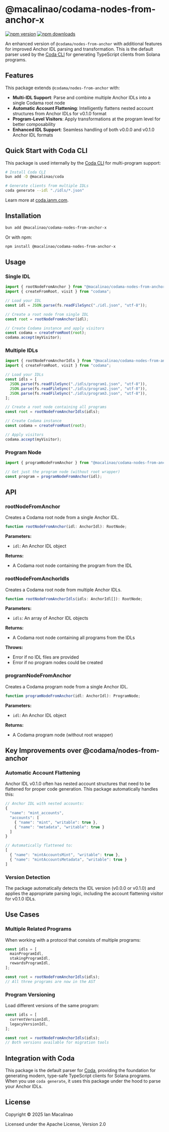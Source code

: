 # @macalinao/codama-nodes-from-anchor-x

[![npm version](https://img.shields.io/npm/v/@macalinao/codama-nodes-from-anchor-x.svg)](https://www.npmjs.com/package/@macalinao/codama-nodes-from-anchor-x)
[![npm downloads](https://img.shields.io/npm/dm/@macalinao/codama-nodes-from-anchor-x.svg)](https://www.npmjs.com/package/@macalinao/codama-nodes-from-anchor-x)

An enhanced version of `@codama/nodes-from-anchor` with additional features for improved Anchor IDL parsing and transformation. This is the default parser used by the [Coda CLI](https://github.com/macalinao/coda) for generating TypeScript clients from Solana programs.

## Features

This package extends `@codama/nodes-from-anchor` with:

- **Multi-IDL Support**: Parse and combine multiple Anchor IDLs into a single Codama root node
- **Automatic Account Flattening**: Intelligently flattens nested account structures from Anchor IDLs for v0.1.0 format
- **Program-Level Visitors**: Apply transformations at the program level for better composability
- **Enhanced IDL Support**: Seamless handling of both v0.0.0 and v0.1.0 Anchor IDL formats

## Quick Start with Coda CLI

This package is used internally by the [Coda CLI](https://coda.ianm.com) for multi-program support:

```bash
# Install Coda CLI
bun add -D @macalinao/coda

# Generate clients from multiple IDLs
coda generate --idl "./idls/*.json"
```

Learn more at [coda.ianm.com](https://coda.ianm.com).

## Installation

```bash
bun add @macalinao/codama-nodes-from-anchor-x
```

Or with npm:
```bash
npm install @macalinao/codama-nodes-from-anchor-x
```

## Usage

### Single IDL

```typescript
import { rootNodeFromAnchor } from "@macalinao/codama-nodes-from-anchor-x";
import { createFromRoot, visit } from "codama";

// Load your IDL
const idl = JSON.parse(fs.readFileSync("./idl.json", "utf-8"));

// Create a root node from single IDL
const root = rootNodeFromAnchor(idl);

// Create Codama instance and apply visitors
const codama = createFromRoot(root);
codama.accept(myVisitor);
```

### Multiple IDLs

```typescript
import { rootNodeFromAnchorIdls } from "@macalinao/codama-nodes-from-anchor-x";
import { createFromRoot, visit } from "codama";

// Load your IDLs
const idls = [
  JSON.parse(fs.readFileSync("./idls/program1.json", "utf-8")),
  JSON.parse(fs.readFileSync("./idls/program2.json", "utf-8")),
  JSON.parse(fs.readFileSync("./idls/program3.json", "utf-8")),
];

// Create a root node containing all programs
const root = rootNodeFromAnchorIdls(idls);

// Create Codama instance
const codama = createFromRoot(root);

// Apply visitors
codama.accept(myVisitor);
```

### Program Node

```typescript
import { programNodeFromAnchor } from "@macalinao/codama-nodes-from-anchor-x";

// Get just the program node (without root wrapper)
const program = programNodeFromAnchor(idl);
```

## API

### rootNodeFromAnchor

Creates a Codama root node from a single Anchor IDL.

```typescript
function rootNodeFromAnchor(idl: AnchorIdl): RootNode;
```

**Parameters:**
- `idl`: An Anchor IDL object

**Returns:**
- A Codama root node containing the program from the IDL

### rootNodeFromAnchorIdls

Creates a Codama root node from multiple Anchor IDLs.

```typescript
function rootNodeFromAnchorIdls(idls: AnchorIdl[]): RootNode;
```

**Parameters:**
- `idls`: An array of Anchor IDL objects

**Returns:**
- A Codama root node containing all programs from the IDLs

**Throws:**
- Error if no IDL files are provided
- Error if no program nodes could be created

### programNodeFromAnchor

Creates a Codama program node from a single Anchor IDL.

```typescript
function programNodeFromAnchor(idl: AnchorIdl): ProgramNode;
```

**Parameters:**
- `idl`: An Anchor IDL object

**Returns:**
- A Codama program node (without root wrapper)

## Key Improvements over @codama/nodes-from-anchor

### Automatic Account Flattening

Anchor IDL v0.1.0 often has nested account structures that need to be flattened for proper code generation. This package automatically handles this:

```javascript
// Anchor IDL with nested accounts:
{
  "name": "mint_accounts",
  "accounts": [
    { "name": "mint", "writable": true },
    { "name": "metadata", "writable": true }
  ]
}

// Automatically flattened to:
[
  { "name": "mintAccountsMint", "writable": true },
  { "name": "mintAccountsMetadata", "writable": true }
]
```

### Version Detection

The package automatically detects the IDL version (v0.0.0 or v0.1.0) and applies the appropriate parsing logic, including the account flattening visitor for v0.1.0 IDLs.

## Use Cases

### Multiple Related Programs

When working with a protocol that consists of multiple programs:

```typescript
const idls = [
  mainProgramIdl,
  stakingProgramIdl,
  rewardsProgramIdl,
];

const root = rootNodeFromAnchorIdls(idls);
// All three programs are now in the AST
```

### Program Versioning

Load different versions of the same program:

```typescript
const idls = [
  currentVersionIdl,
  legacyVersionIdl,
];

const root = rootNodeFromAnchorIdls(idls);
// Both versions available for migration tools
```

## Integration with Coda

This package is the default parser for [Coda](https://github.com/macalinao/coda), providing the foundation for generating modern, type-safe TypeScript clients for Solana programs. When you use `coda generate`, it uses this package under the hood to parse your Anchor IDLs.

## License

Copyright © 2025 Ian Macalinao

Licensed under the Apache License, Version 2.0